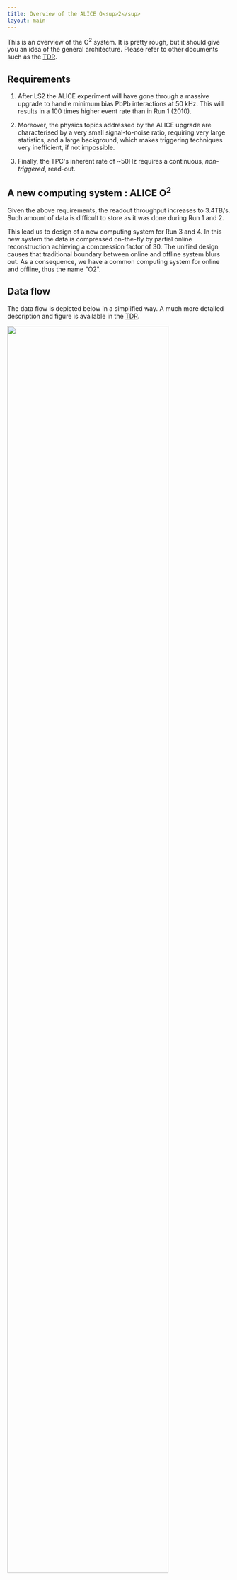 ```yaml
---
title: Overview of the ALICE O<sup>2</sup>
layout: main
---
```


This is an overview of the O<sup>2</sup> system. It is pretty rough, but it should give you an idea of the general architecture. Please refer to other documents such as the [TDR](https://cds.cern.ch/record/2011297).

## Requirements

1. After LS2 the ALICE experiment will have gone through a massive upgrade to handle minimum bias PbPb interactions at 50 kHz. This will results in a 100 times higher event rate than in Run 1 (2010).

2. Moreover, the physics topics addressed by the ALICE upgrade are characterised by a very small signal-to-noise ratio, requiring very large statistics, and a large background, which makes triggering techniques very inefficient, if not impossible.

3. Finally, the TPC's inherent rate of ~50Hz requires a continuous, _non-triggered_, read-out.

## A new computing system : ALICE O<sup>2</sup>

 Given the above requirements, the readout throughput increases to 3.4TB/s. Such amount of data is difficult to store as it was done during Run 1 and 2.

 This lead us to design of a new computing system for Run 3 and 4. In this new system the data is compressed on-the-fly by partial online reconstruction achieving a compression factor of 30. The unified design causes that traditional boundary between online and offline system blurs out. As a consequence, we have a common computing system for online and offline, thus the name "O2".

## Data flow

The data flow is depicted below in a simplified way. A much more detailed description and figure is available in the [TDR](https://cds.cern.ch/record/2011297).

<img src="{{site.baseurl}}/images/dataflow.png" style="width:85%"/>
